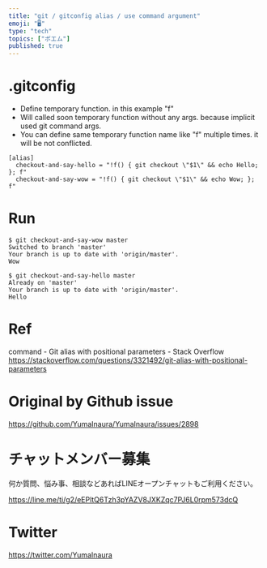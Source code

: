 ```yaml
---
title: "git / gitconfig alias / use command argument"
emoji: "🖥"
type: "tech"
topics: ["ポエム"]
published: true
---
```


# .gitconfig

- Define temporary function. in this example "f"
- Will called soon temporary function without any args. because implicit used git command args.
- You can define same temporary function name like "f" multiple times. it will be not conflicted.

```
[alias]
  checkout-and-say-hello = "!f() { git checkout \"$1\" && echo Hello; }; f"
  checkout-and-say-wow = "!f() { git checkout \"$1\" && echo Wow; }; f"

```

# Run


```
$ git checkout-and-say-wow master
Switched to branch 'master'
Your branch is up to date with 'origin/master'.
Wow
```

```
$ git checkout-and-say-hello master
Already on 'master'
Your branch is up to date with 'origin/master'.
Hello
```

# Ref

command - Git alias with positional parameters - Stack Overflow
https://stackoverflow.com/questions/3321492/git-alias-with-positional-parameters

# Original by Github issue

https://github.com/YumaInaura/YumaInaura/issues/2898








<!-- Update From Qiita API -->

# チャットメンバー募集


何か質問、悩み事、相談などあればLINEオープンチャットもご利用ください。

https://line.me/ti/g2/eEPltQ6Tzh3pYAZV8JXKZqc7PJ6L0rpm573dcQ





# Twitter


https://twitter.com/YumaInaura


<!-- Update From Qiita API -->


